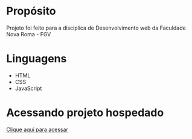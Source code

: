 # Propósito
Projeto foi feito para a disciplica de Desenvolvimento web da Faculdade Nova Roma - FGV

# Linguagens
- HTML
- CSS
- JavaScript
# Acessando projeto hospedado
<a href = "https://wesleyvicen.github.io/ProjetoWebOdontologia/">Clique aqui para acessar</a>
